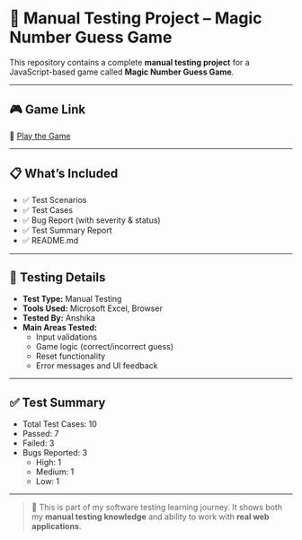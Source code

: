 # 🧪 Manual Testing Project – Magic Number Guess Game

This repository contains a complete **manual testing project** for a JavaScript-based game called **Magic Number Guess Game**.

---

## 🎮 Game Link

🔗 [Play the Game](https://anshi2507-hub.github.io/Magic-Number-Guess-Game/)

---

## 📋 What’s Included

- ✅ Test Scenarios
- ✅ Test Cases
- ✅ Bug Report (with severity & status)
- ✅ Test Summary Report
- ✅ README.md

---

## 🧪 Testing Details

- **Test Type:** Manual Testing  
- **Tools Used:** Microsoft Excel, Browser  
- **Tested By:** Anshika  
- **Main Areas Tested:**  
  - Input validations  
  - Game logic (correct/incorrect guess)  
  - Reset functionality  
  - Error messages and UI feedback  

---

## ✅ Test Summary

- Total Test Cases: 10  
- Passed: 7  
- Failed: 3  
- Bugs Reported: 3  
  - High: 1  
  - Medium: 1  
  - Low: 1  

---

> 📌 This is part of my software testing learning journey. It shows both my **manual testing knowledge** and ability to work with **real web applications**.

